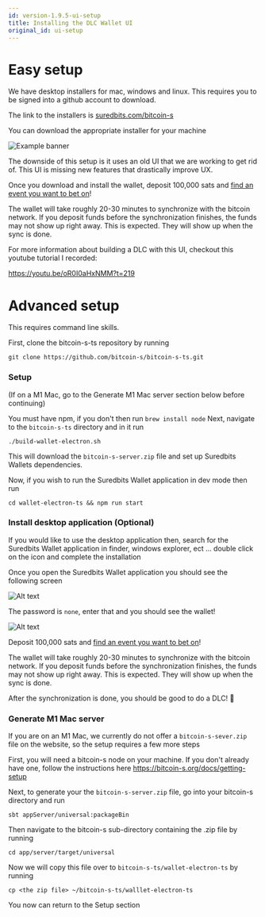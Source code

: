 ```yaml
---
id: version-1.9.5-ui-setup
title: Installing the DLC Wallet UI
original_id: ui-setup
---
```


# Easy setup

We have desktop installers for mac, windows and linux. This requires you to be signed into a github account to download.

The link to the installers is [suredbits.com/bitcoin-s](https://suredbits.com/bitcoin-s)

You can download the appropriate installer for your machine 

![Example banner](/img/installers.png)

The downside of this setup is it uses an old UI that we are working to get rid of.
This UI is missing new features that drastically improve UX. 

Once you download and install the wallet, deposit 100,000 sats and [find an event you want to bet on](https://oracle.suredbits.com/)!

The wallet will take roughly 20-30 minutes to synchronize with the bitcoin network. If you deposit funds before
the synchronization finishes, the funds may not show up right away. This is expected. They will show up when the sync is done.

For more information about building a DLC with this UI, checkout this youtube tutorial I recorded: 

https://youtu.be/oR0I0aHxNMM?t=219

# Advanced setup

This requires command line skills.


First, clone the bitcoin-s-ts repository by running 

```
git clone https://github.com/bitcoin-s/bitcoin-s-ts.git
```

### Setup

(If on a M1 Mac, go to the Generate M1 Mac server section below before continuing)

You must have npm, if you don't then run `brew install node` 
Next, navigate to the `bitcoin-s-ts` directory and in it run 

```
./build-wallet-electron.sh
```
This will download the `bitcoin-s-server.zip` file and set up Suredbits Wallets dependencies. 

Now, if you wish to run the Suredbits Wallet application in dev mode then run 

```
cd wallet-electron-ts && npm run start
```

### Install desktop application (Optional)

If you would like to use the desktop application then, search for the Suredbits Wallet application in finder, windows explorer, ect ... double click on the icon and complete the installation 

Once you open the Suredbits Wallet application you should see the following screen
 
![Alt text](/img/Screenshot%20from%202022-03-11%2011-20-17.png)

The password is `none`, enter that and you should see the wallet!

![Alt text](/img/Screenshot%20from%202022-03-11%2011-21-47.png)
 
Deposit 100,000 sats and [find an event you want to bet on](https://oracle.suredbits.com/)!

The wallet will take roughly 20-30 minutes to synchronize with the bitcoin network. If you deposit funds before
the synchronization finishes, the funds may not show up right away. This is expected. They will show up when the sync is done.

After the synchronization is done, you should be good to do a DLC! :tada:

### Generate M1 Mac server

If you are on an M1 Mac, we currently do not offer a `bitcoin-s-sever.zip` file on the website, so the setup requires a few more steps

First, you will need a bitcoin-s node on your machine. If you don't already have one, follow the  instructions here https://bitcoin-s.org/docs/getting-setup 

Next, to generate your the `bitcoin-s-server.zip` file, go into your bitcoin-s directory and run

```
sbt appServer/universal:packageBin
```
Then navigate to the bitcoin-s sub-directory containing the .zip file by running 

```
cd app/server/target/universal
```

Now we will copy this file over to `bitcoin-s-ts/wallet-electron-ts` by running 

```
cp <the zip file> ~/bitcoin-s-ts/walllet-electron-ts
```
You now can return to the Setup section

